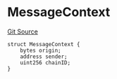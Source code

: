 # MessageContext
[Git Source](https://github.com/zeta-chain/protocol-contracts/blob/aef054e72dc168bc0642efb673261c9477c170ae/contracts/zevm/interfaces/UniversalContract.sol)


```solidity
struct MessageContext {
    bytes origin;
    address sender;
    uint256 chainID;
}
```

